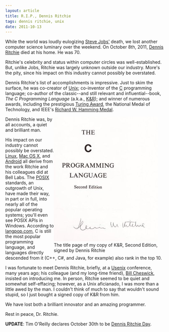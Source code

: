 ```yaml
---
layout: article
title: R.I.P., Dennis Ritchie
tags: dennis ritchie, unix
date: 2011-10-13
---
```


While the world was loudly eulogizing [Steve Jobs'](../118/) death, we lost
another computer science luminary over the weekend. On October 8th, 2011,
[Dennis Ritchie][] died at his home. He was 70.

Ritchie's celebrity and status within computer circles was
well-established. But, unlike Jobs, Ritchie was largely unknown outside our
industry. More's the pity, since his impact on this industry cannot
possibly be overstated.

Dennis Ritchie's list of accomplishments is impressive. Just to skim the
surface, he was co-creator of [Unix][]; co-inventor of the [C][]
programming language; co-author of the classic--and still relevant and
influential--book, *The C Programming Language* (a.k.a., [K&R][]); and
winner of numerous awards, including the prestigious [Turing Award][], the
National Medal of Technology, and IEEE's
[Richard W. Hamming Medal][hamming].

<div markdown="1" style="float: right; width: 350px !important" class="image-container">
<img src="kr.jpg" width="330" height="395"><br clear="all"/>
<div class="caption" width="200">
The title page of my copy of K&R, Second Edition, signed by Dennis Ritchie
</div>
</div>

Dennis Ritchie was, by all accounts, a quiet and brilliant man.

His impact on our industry cannot possibly be overstated. [Linux][],
[Mac OS X][], and [Android][] all derive from the work Ritchie and his
colleagues did at Bell Labs. The [POSIX][] standards, an outgrowth of Unix,
have made their way, in part or in full, into nearly all of the popular
operating systems; you'll even see POSIX APIs in Windows. According to
[langpop.com][langpop], C is still the most popular programming language,
and languages directly descended from it (C++, C#, and Java, for example)
also rank in the top 10.

I was fortunate to meet Dennis Ritchie, briefly, at a [Usenix][]
conference, many years ago; his colleague (and my long-time friend),
[Bill Cheswick][], insisted on introducing me. In person, Ritchie
seemed to be quiet and somewhat self-effacing; however, as a Unix
aficianado, I was more than a little awed by the man. I couldn't think of
much to say that wouldn't sound stupid, so I just bought a signed copy of
K&R from him.

We have lost both a brilliant innovator and an amazing programmer.

Rest in peace, Dr. Ritchie.

**UPDATE**: Tim O'Reilly declares October 30th to be
[Dennis Ritchie Day](http://radar.oreilly.com/2011/10/dennis-ritchie-day.html).

[Usenix]: http://www.usenix.org/
[Bill Cheswick]: http://www.cheswick.com/ches/index.html
[langpop]: http://langpop.com/
[POSIX]: http://en.wikipedia.org/wiki/POSIX
[hamming]: http://en.wikipedia.org/wiki/IEEE_Richard_W._Hamming_Medal
[Linux]: http://en.wikipedia.org/wiki/Linux
[Android]: http://www.android.com/
[Mac OS X]: http://www.apple.com/macosx/
[K&R]: http://en.wikipedia.org/wiki/The_C_Programming_Language
[Turing Award]: http://www.acm.org/awards/taward.html
[Dennis Ritchie]: http://en.wikipedia.org/wiki/Dennis_Ritchie
[C]: http://en.wikipedia.org/wiki/C_(programming_language)
[Unix]: http://en.wikipedia.org/wiki/Unix

